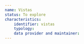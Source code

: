 ```yaml
---
name: Vistas
status: To explore
characteristics:
    identifier: vistas
    typology: 
    data provider and maintainer: 
---
```

